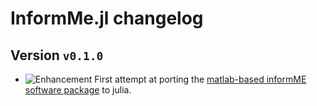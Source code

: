 # InformMe.jl changelog

## Version `v0.1.0`

* ![Enhancement][badge-enhancement] First attempt at porting the [matlab-based informME software package][informME] to julia.


[github-697]: https://github.com/JuliaDocs/Documenter.jl/pull/697

[documenterlatex]: https://github.com/JuliaDocs/DocumenterLaTeX.jl
[documentermarkdown]: https://github.com/JuliaDocs/DocumenterMarkdown.jl

[informME]: https://github.com/GarrettJenkinson/informME

[badge-breaking]: https://img.shields.io/badge/BREAKING-red.svg
[badge-deprecation]: https://img.shields.io/badge/deprecation-orange.svg
[badge-feature]: https://img.shields.io/badge/feature-green.svg
[badge-enhancement]: https://img.shields.io/badge/enhancement-blue.svg
[badge-bugfix]: https://img.shields.io/badge/bugfix-purple.svg

<!--
# Badges

![BREAKING][badge-breaking]
![Deprecation][badge-deprecation]
![Feature][badge-feature]
![Enhancement][badge-enhancement]
![Bugfix][badge-bugfix]
-->
